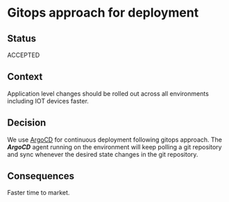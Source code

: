 # Gitops approach for deployment

## Status
ACCEPTED

## Context
Application level changes should be rolled out across all environments including IOT devices faster.

## Decision
We use [ArgoCD](https://argo-cd.readthedocs.io/en/stable/) for continuous deployment following gitops approach. The ***ArgoCD*** agent running on the environment will keep polling a git repository and sync whenever the desired state changes in the git repository.

## Consequences
Faster time to market.
